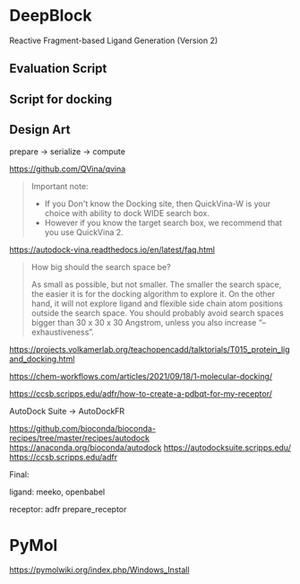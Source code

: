# DeepBlock

Reactive Fragment-based Ligand Generation (Version 2)

## Evaluation Script

## Script for docking

## Design Art

prepare -> serialize -> compute


https://github.com/QVina/qvina

> Important note:
>
> - If you Don't know the Docking site, then QuickVina-W is your choice with ability to dock WIDE search box.
> - However if you know the target search box, we recommend that you use QuickVina 2.

https://autodock-vina.readthedocs.io/en/latest/faq.html

> How big should the search space be?
>
> As small as possible, but not smaller. The smaller the search space, the easier it is for the docking algorithm to explore it. On the other hand, it will not explore ligand and flexible side chain atom positions outside the search space. You should probably avoid search spaces bigger than 30 x 30 x 30 Angstrom, unless you also increase “–exhaustiveness”.

https://projects.volkamerlab.org/teachopencadd/talktorials/T015_protein_ligand_docking.html

https://chem-workflows.com/articles/2021/09/18/1-molecular-docking/

https://ccsb.scripps.edu/adfr/how-to-create-a-pdbqt-for-my-receptor/


AutoDock Suite -> AutoDockFR

https://github.com/bioconda/bioconda-recipes/tree/master/recipes/autodock
https://anaconda.org/bioconda/autodock
https://autodocksuite.scripps.edu/
https://ccsb.scripps.edu/adfr


Final:

ligand:
meeko, openbabel

receptor:
adfr
prepare_receptor

# PyMol

https://pymolwiki.org/index.php/Windows_Install